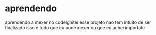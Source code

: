 # aprendendo
aprendendo a mexer no codeIgniter
esse projeto nao tem intuito de ser finalizado
isso é tudo que eu pode mexer ou que eu achei importate 
